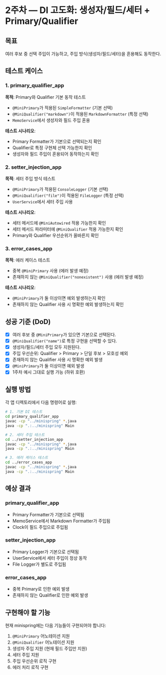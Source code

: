 # 2주차 — DI 고도화: 생성자/필드/세터 + Primary/Qualifier

## 목표
여러 후보 중 선택 주입이 가능하고, 주입 방식(생성자/필드/세터)을 혼용해도 동작한다.

## 테스트 케이스

### 1. primary_qualifier_app
**목적**: Primary와 Qualifier 기본 동작 테스트
- `@MiniPrimary`가 적용된 `SimpleFormatter` (기본 선택)
- `@MiniQualifier("markdown")`이 적용된 `MarkdownFormatter` (특정 선택)
- `MemoService`에서 생성자와 필드 주입 혼용

**테스트 시나리오**:
- Primary Formatter가 기본으로 선택되는지 확인
- Qualifier로 특정 구현체 선택 가능한지 확인
- 생성자와 필드 주입이 혼용되어 동작하는지 확인

### 2. setter_injection_app
**목적**: 세터 주입 방식 테스트
- `@MiniPrimary`가 적용된 `ConsoleLogger` (기본 선택)
- `@MiniQualifier("file")`이 적용된 `FileLogger` (특정 선택)
- `UserService`에서 세터 주입 사용

**테스트 시나리오**:
- 세터 메서드에 `@MiniAutowired` 적용 가능한지 확인
- 세터 메서드 파라미터에 `@MiniQualifier` 적용 가능한지 확인
- Primary와 Qualifier 우선순위가 올바른지 확인

### 3. error_cases_app
**목적**: 에러 케이스 테스트
- 중복 `@MiniPrimary` 사용 (에러 발생 예정)
- 존재하지 않는 `@MiniQualifier("nonexistent")` 사용 (에러 발생 예정)

**테스트 시나리오**:
- `@MiniPrimary`가 둘 이상이면 예외 발생하는지 확인
- 존재하지 않는 Qualifier 사용 시 명확한 예외 발생하는지 확인

## 성공 기준 (DoD)

- [x] 여러 후보 중 `@MiniPrimary`가 있으면 기본으로 선택된다.
- [x] `@MiniQualifier("name")`로 특정 구현을 선택할 수 있다.
- [x] 생성자/필드/세터 주입 모두 지원된다.
- [x] 주입 우선순위: Qualifier > Primary > 단일 후보 > 모호성 예외
- [x] 존재하지 않는 Qualifier 사용 시 명확한 예외 발생
- [x] `@MiniPrimary`가 둘 이상이면 예외 발생
- [x] 1주차 예시 그대로 실행 가능 (하위 호환)

## 실행 방법

각 앱 디렉토리에서 다음 명령어로 실행:

```bash
# 1. 기본 DI 테스트
cd primary_qualifier_app
javac -cp "../minispring" *.java
java -cp ".:../minispring" Main

# 2. 세터 주입 테스트
cd ../setter_injection_app
javac -cp "../minispring" *.java
java -cp ".:../minispring" Main

# 3. 에러 케이스 테스트
cd ../error_cases_app
javac -cp "../minispring" *.java
java -cp ".:../minispring" Main
```

## 예상 결과

### primary_qualifier_app
- Primary Formatter가 기본으로 선택됨
- MemoService에서 Markdown Formatter가 주입됨
- Clock이 필드 주입으로 주입됨

### setter_injection_app
- Primary Logger가 기본으로 선택됨
- UserService에서 세터 주입이 정상 동작
- File Logger가 별도로 주입됨

### error_cases_app
- 중복 Primary로 인한 예외 발생
- 존재하지 않는 Qualifier로 인한 예외 발생

## 구현해야 할 기능

현재 minispring에는 다음 기능들이 구현되어야 합니다:

1. `@MiniPrimary` 어노테이션 지원
2. `@MiniQualifier` 어노테이션 지원
3. 생성자 주입 지원 (현재 필드 주입만 지원)
4. 세터 주입 지원
5. 주입 우선순위 로직 구현
6. 에러 처리 로직 구현 